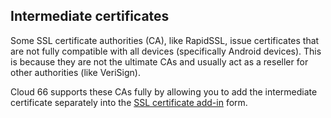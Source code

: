 

## Intermediate certificates

Some SSL certificate authorities (CA), like RapidSSL, issue certificates that are not fully compatible with all devices (specifically Android devices). This is because they are not the ultimate CAs and usually act as a reseller for other authorities (like VeriSign).

Cloud 66 supports these CAs fully by allowing you to add the intermediate certificate separately into the [SSL certificate add-in](http://help.cloud66.com/stack-add-ins/ssl-certificate) form.

